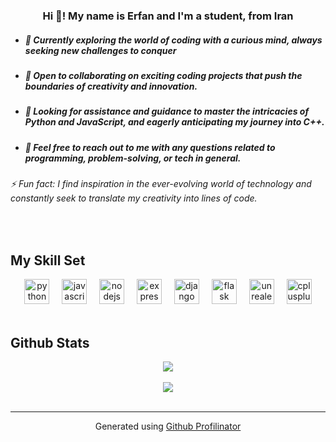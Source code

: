 ### <div align="center">Hi 👋! My name is Erfan and I'm a student, from Iran</div>  
  

- ##### 🔭 Currently exploring the world of coding with a curious mind, always seeking new challenges to conquer  
  

- ##### 👯 Open to collaborating on exciting coding projects that push the boundaries of creativity and innovation.  
  

- ##### 🤝 Looking for assistance and guidance to master the intricacies of Python and JavaScript, and eagerly anticipating my journey into C++.  
  

- ##### 💬 Feel free to reach out to me with any questions related to programming, problem-solving, or tech in general.  
  

###### ⚡ Fun fact: I find inspiration in the ever-evolving world of technology and constantly seek to translate my creativity into lines of code.  
  

<br/>  


## My Skill Set  
<div align="center">
  <img src="https://cdn.jsdelivr.net/gh/devicons/devicon/icons/python/python-plain.svg" height="40" alt="python logo"  />
  <img width="12" />
  <img src="https://cdn.jsdelivr.net/gh/devicons/devicon/icons/javascript/javascript-plain.svg" height="40" alt="javascript logo"  />
  <img width="12" />
  <img src="https://cdn.jsdelivr.net/gh/devicons/devicon/icons/nodejs/nodejs-plain-wordmark.svg" height="40" alt="nodejs logo"  />
  <img width="12" />
  <img src="https://cdn.jsdelivr.net/gh/devicons/devicon/icons/express/express-original.svg" height="40" alt="express logo"  />
  <img width="12" />
  <img src="https://cdn.jsdelivr.net/gh/devicons/devicon/icons/django/django-plain.svg" height="40" alt="django logo"  />
  <img width="12" />
  <img src="https://cdn.jsdelivr.net/gh/devicons/devicon/icons/flask/flask-original.svg" height="40" alt="flask logo"  />
  <img width="12" />
  <img src="https://cdn.jsdelivr.net/gh/devicons/devicon/icons/unrealengine/unrealengine-original.svg" height="40" alt="unrealengine logo"  />
  <img width="12" />
  <img src="https://cdn.jsdelivr.net/gh/devicons/devicon/icons/cplusplus/cplusplus-line.svg" height="40" alt="cplusplus logo"  />
</div>

<br/>  


## Github Stats  
<div align="center"><img src="https://github-readme-stats.vercel.app/api?username=imerdis&show_icons=true&count_private=true&hide_border=true" align="center" /></div>  

<br/>  

<div align="center">
<img src="https://komarev.com/ghpvc/?username=imerdis&&style=flat-square" align="center" />
</div>  

<br />

----
<div align="center">Generated using <a href="https://profilinator.rishav.dev/" target="_blank">Github Profilinator</a></div>
